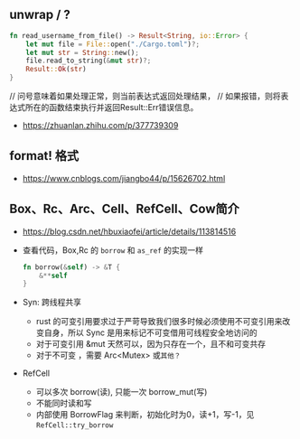 ## unwrap / ?

```rust
fn read_username_from_file() -> Result<String, io::Error> {
    let mut file = File::open("./Cargo.toml")?;
    let mut str = String::new();
    file.read_to_string(&mut str)?;
    Result::Ok(str)
}
```

// 问号意味着如果处理正常，则当前表达式返回处理结果， // 如果报错，则将表达式所在的函数结束执行并返回Result::Err错误信息。

- https://zhuanlan.zhihu.com/p/377739309

## format! 格式

- https://www.cnblogs.com/jiangbo44/p/15626702.html

## Box、Rc、Arc、Cell、RefCell、Cow简介

- https://blog.csdn.net/hbuxiaofei/article/details/113814516
- 查看代码，Box,Rc 的 `borrow` 和 `as_ref` 的实现一样
    ```rust
    fn borrow(&self) -> &T {
        &**self
    }
    ```
- Syn: 跨线程共享
  - rust 的可变引用要求过于严苛导致我们很多时候必须使用不可变引用来改变自身，所以 Sync 是用来标记不可变借用可线程安全地访问的
  - 对于可变引用 &mut 天然可以，因为只存在一个，且不和可变共存
  - 对于不可变 ，需要 Arc<Mutex<T>> 或`其他？`

- RefCell
  - 可以多次 borrow(读), 只能一次 borrow_mut(写)
  - 不能同时读和写
  - 内部使用 BorrowFlag 来判断，初始化时为0，读+1，写-1，见`RefCell::try_borrow`
  